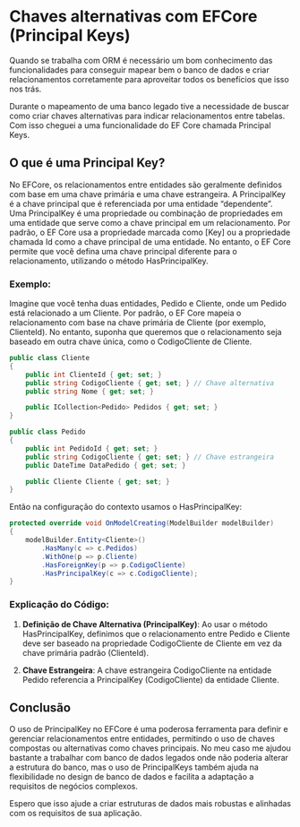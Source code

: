 # Chaves alternativas com EFCore (Principal Keys)

Quando se trabalha com ORM é necessário um bom conhecimento das funcionalidades para conseguir mapear bem o banco de dados e criar relacionamentos corretamente para aproveitar todos os benefícios que isso nos trás.

Durante o mapeamento de uma banco legado tive a necessidade de buscar como criar chaves alternativas para indicar relacionamentos entre tabelas. Com isso cheguei a uma funcionalidade do EF Core chamada Principal Keys.

## O que é uma Principal Key?

No EFCore, os relacionamentos entre entidades são geralmente definidos com base em uma chave primária e uma chave estrangeira. A PrincipalKey é a chave principal que é referenciada por uma entidade “dependente”. Uma PrincipalKey é uma propriedade ou combinação de propriedades em uma entidade que serve como a chave principal em um relacionamento. Por padrão, o EF Core usa a propriedade marcada como [Key] ou a propriedade chamada Id como a chave principal de uma entidade. No entanto, o EF Core permite que você defina uma chave principal diferente para o relacionamento, utilizando o método HasPrincipalKey.

### Exemplo:

Imagine que você tenha duas entidades, Pedido e Cliente, onde um Pedido está relacionado a um Cliente. Por padrão, o EF Core mapeia o relacionamento com base na chave primária de Cliente (por exemplo, ClienteId). No entanto, suponha que queremos que o relacionamento seja baseado em outra chave única, como o CodigoCliente de Cliente.

```c#
public class Cliente
{
    public int ClienteId { get; set; }
    public string CodigoCliente { get; set; } // Chave alternativa
    public string Nome { get; set; }

    public ICollection<Pedido> Pedidos { get; set; }
}

public class Pedido
{
    public int PedidoId { get; set; }
    public string CodigoCliente { get; set; } // Chave estrangeira
    public DateTime DataPedido { get; set; }

    public Cliente Cliente { get; set; }
}

```

Então na configuração do contexto usamos o HasPrincipalKey:

```c#
protected override void OnModelCreating(ModelBuilder modelBuilder)
{
    modelBuilder.Entity<Cliente>()
        .HasMany(c => c.Pedidos)
        .WithOne(p => p.Cliente)
        .HasForeignKey(p => p.CodigoCliente)
        .HasPrincipalKey(c => c.CodigoCliente);
}

```

### Explicação do Código:

1. **Definição de Chave Alternativa (PrincipalKey)**: Ao usar o método HasPrincipalKey, definimos que o relacionamento entre Pedido e Cliente deve ser baseado na propriedade CodigoCliente de Cliente em vez da chave primária padrão (ClienteId).

2. **Chave Estrangeira**: A chave estrangeira CodigoCliente na entidade Pedido referencia a PrincipalKey (CodigoCliente) da entidade Cliente.

## Conclusão

O uso de PrincipalKey no EFCore é uma poderosa ferramenta para definir e gerenciar relacionamentos entre entidades, permitindo o uso de chaves compostas ou alternativas como chaves principais. No meu caso me ajudou bastante a trabalhar com banco de dados legados onde não poderia alterar a estrutura do banco, mas o uso de PrincipalKeys também ajuda na flexibilidade no design de banco de dados e facilita a adaptação a requisitos de negócios complexos.

Espero que isso ajude a criar estruturas de dados mais robustas e alinhadas com os requisitos de sua aplicação.

